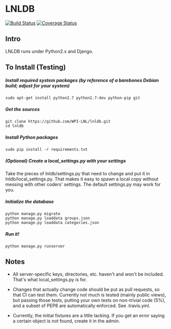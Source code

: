 # LNLDB 
[![Build Status](https://travis-ci.org/WPI-LNL/lnldb.svg)](https://travis-ci.org/WPI-LNL/lnldb) [![Coverage Status](https://coveralls.io/repos/WPI-LNL/lnldb/badge.svg?branch=master&service=github)](https://coveralls.io/github/WPI-LNL/lnldb?branch=master)
## Intro
LNLDB runs under Python2.x and Django.

## To Install (Testing)
##### Install required system packages (by reference of a barebones Debian build; adjust for your system)
```
sudo apt-get install python2.7 python2.7-dev python-pip git
```

##### Get the sources
```
git clone https://github.com/WPI-LNL/lnldb.git
cd lnldb
```

##### Install Python packages
```
sudo pip install -r requirements.txt
```

##### (Optional) Create a local_settings.py with your settings
Take the pieces of lnldb/settings.py that need to change and put it in lnldb/local_settings.py. 
That makes it easy to spawn a local copy without messing with other coders' settings.  The default
settings.py may work for you.

##### Initialize the database
```
python manage.py migrate
python manage.py loaddata groups.json
python manage.py loaddata categories.json
````

##### Run it!
```
python manage.py runserver
```


## Notes

- All server-specific keys, directories, etc. haven't and won't be included. That's what 
local_settings.py is for.

- Changes that actually change code should be put as pull requests, so that CI can test them. 
Currently not much is tested (mainly public views), but passing those tests, putting your own 
tests on non-trivial code (5%), and a subset of PEP8 are automatically enforced. See .travis.yml.

- Currently, the initial fixtures are a little lacking. If you get an error saying a certain object
is not found, create it in the admin.
